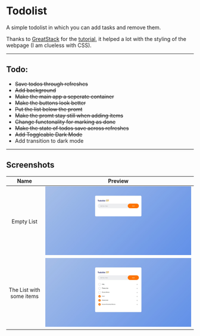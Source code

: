 # Todolist

A simple todolist in which you can add tasks and remove them. 

Thanks to [GreatStack](https://www.youtube.com/@GreatStackDev) for the [tutorial](https://www.youtube.com/watch?v=G0jO8kUrg-I), it helped a lot with the styling of the webpage (I am clueless with CSS).

---

## Todo:
  - ~~Save todos through refreshes~~
  - ~~Add background~~
  - ~~Make the main app a seperate container~~
  - ~~Make the buttons look better~~
  - ~~Put the list below the promt~~
  - ~~Make the promt stay still when adding items~~
  - ~~Change functonality for marking as done~~
  - ~~Make the state of todos save across refreshes~~
  - ~~Add Toggleable Dark Mode~~
  - Add transition to dark mode

---

## Screenshots

|          Name             |                Preview                     |
|          :---:            |                 :---:                      |
| Empty List                | ![todolist](assets/screenshots/empty.jpeg) | 
| The List with some items  | ![todolist](assets/screenshots/items.jpeg) | 
